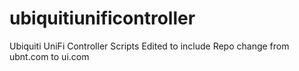 # ubiquitiunificontroller
Ubiquiti UniFi Controller Scripts
Edited to include Repo change from ubnt.com to ui.com
